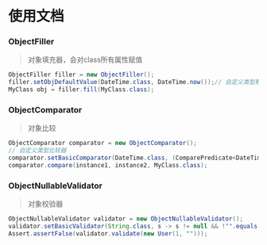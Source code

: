 # 使用文档

### ObjectFiller
> 对象填充器，会对class所有属性赋值
```java
ObjectFiller filler = new ObjectFiller();
filler.setObjDefaultValue(DateTime.class, DateTime.now());// 自定义类型默认值
MyClass obj = filler.fill(MyClass.class);
```

### ObjectComparator
> 对象比较
```java
ObjectComparator comparator = new ObjectComparator();
// 自定义类型比较器
comparator.setBasicComparator(DateTime.class, (ComparePredicate<DateTime, DateTime>) Objects::equals);
comparator.compare(instance1, instance2, MyClass.class);
```

### ObjectNullableValidator
> 对象校验器
```java
ObjectNullableValidator validator = new ObjectNullableValidator();
validator.setBasicValidator(String.class, s -> s != null && !"".equals(s));
Assert.assertFalse(validator.validate(new User(1, "")));
```
